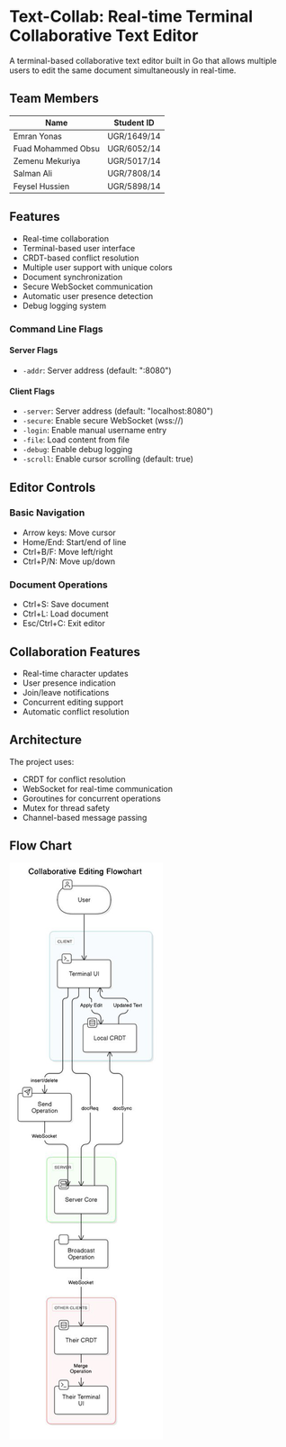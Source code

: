 # Text-Collab: Real-time Terminal Collaborative Text Editor

A terminal-based collaborative text editor built in Go that allows multiple users to edit the same document simultaneously in real-time.

## Team Members

| Name                  | Student ID       |
|-----------------------|-----------------|
| Emran Yonas          | UGR/1649/14      |
| Fuad Mohammed Obsu   | UGR/6052/14      |
| Zemenu Mekuriya      | UGR/5017/14      |
| Salman Ali           | UGR/7808/14      |
| Feysel Hussien       | UGR/5898/14      |



## Features

- Real-time collaboration
- Terminal-based user interface
- CRDT-based conflict resolution
- Multiple user support with unique colors
- Document synchronization
- Secure WebSocket communication
- Automatic user presence detection
- Debug logging system



### Command Line Flags

#### Server Flags
- `-addr`: Server address (default: ":8080")

#### Client Flags
- `-server`: Server address (default: "localhost:8080")
- `-secure`: Enable secure WebSocket (wss://)
- `-login`: Enable manual username entry
- `-file`: Load content from file
- `-debug`: Enable debug logging
- `-scroll`: Enable cursor scrolling (default: true)

## Editor Controls

### Basic Navigation
- Arrow keys: Move cursor
- Home/End: Start/end of line
- Ctrl+B/F: Move left/right
- Ctrl+P/N: Move up/down

### Document Operations
- Ctrl+S: Save document
- Ctrl+L: Load document
- Esc/Ctrl+C: Exit editor

## Collaboration Features

- Real-time character updates
- User presence indication
- Join/leave notifications
- Concurrent editing support
- Automatic conflict resolution
## Architecture

The project uses:
- CRDT for conflict resolution
- WebSocket for real-time communication
- Goroutines for concurrent operations
- Mutex for thread safety
- Channel-based message passing

## Flow Chart

![Flow Architecture](/image/flowchart.png)
